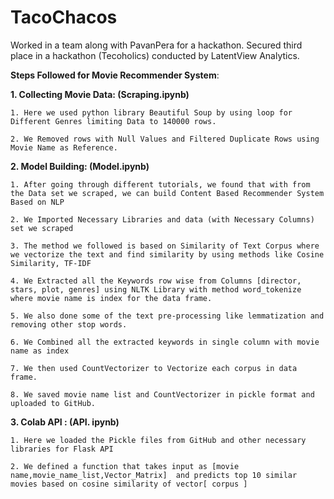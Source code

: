 # TacoChacos

Worked in a team along with PavanPera for a hackathon. Secured third place in a hackathon (Tecoholics) conducted by LatentView Analytics.

**Steps Followed for Movie Recommender System**:

**1.	Collecting Movie Data: (Scraping.ipynb)**

   	1. Here we used python library Beautiful Soup by using loop for Different Genres limiting Data to 140000 rows.

	2. We Removed rows with Null Values and Filtered Duplicate Rows using Movie Name as Reference.

**2.	Model Building: (Model.ipynb)**

	1. After going through different tutorials, we found that with from the Data set we scraped, we can build Content Based Recommender System Based on NLP

	2. We Imported Necessary Libraries and data (with Necessary Columns) set we scraped

	3. The method we followed is based on Similarity of Text Corpus where we vectorize the text and find similarity by using methods like Cosine Similarity, TF-IDF

	4. We Extracted all the Keywords row wise from Columns [director, stars, plot, genres] using NLTK Library with method word_tokenize  where movie name is index for the data frame.

	5. We also done some of the text pre-processing like lemmatization and removing other stop words.

    6. We Combined all the extracted keywords in single column with movie name as index

	7. We then used CountVectorizer to Vectorize each corpus in data frame.

	8. We saved movie name list and CountVectorizer in pickle format and uploaded to GitHub.

**3.	Colab API : (API. ipynb)**

	1. Here we loaded the Pickle files from GitHub and other necessary libraries for Flask API

	2. We defined a function that takes input as [movie name,movie_name_list,Vector_Matrix]  and predicts top 10 similar movies based on cosine similarity of vector[ corpus ]
